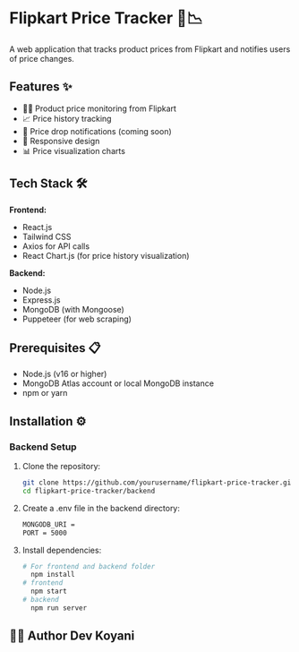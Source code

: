 # Flipkart Price Tracker 🛒📉

A web application that tracks product prices from Flipkart and notifies users of price changes.

## Features ✨

- 🕵️‍♂️ Product price monitoring from Flipkart
- 📈 Price history tracking
- 🔔 Price drop notifications (coming soon)
- 📱 Responsive design
- 📊 Price visualization charts

## Tech Stack 🛠️

**Frontend:**
- React.js
- Tailwind CSS
- Axios for API calls
- React Chart.js (for price history visualization)

**Backend:**
- Node.js
- Express.js
- MongoDB (with Mongoose)
- Puppeteer (for web scraping)

## Prerequisites 📋

- Node.js (v16 or higher)
- MongoDB Atlas account or local MongoDB instance
- npm or yarn

## Installation ⚙️

### Backend Setup

1. Clone the repository:
   ```bash
   git clone https://github.com/yourusername/flipkart-price-tracker.git
   cd flipkart-price-tracker/backend
   ```
2. Create a .env file in the backend directory:
   ```bash
   MONGODB_URI =
   PORT = 5000
   ```
3. Install dependencies:
   ```bash
   # For frontend and backend folder
     npm install
   # frontend
     npm start
   # backend
     npm run server
   ```
## 🧑‍💻 Author Dev Koyani

